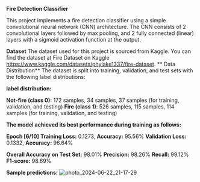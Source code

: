 **Fire Detection Classifier**

This project implements a fire detection classifier using a simple convolutional neural network (CNN) architecture. The CNN consists of 2 convolutional layers followed by max pooling, and 2 fully connected (linear) layers with a sigmoid activation function at the output.

**Dataset**
The dataset used for this project is sourced from Kaggle. You can find the dataset at Fire Dataset on Kaggle https://www.kaggle.com/datasets/phylake1337/fire-dataset.
**
Data Distribution**
The dataset is split into training, validation, and test sets with the following label distributions:

**label distribution:**

**Not-fire (class 0):** 172 samples, 34 samples, 37 samples (for training, validation, and testing)
**Fire (class 1)**: 526 samples, 115 samples, 114 samples (for training, validation, and testing)


**The model achieved its best performance during training as follows:**

**Epoch [6/10]**
**Training Loss:** 0.1273, **Accuracy:** 95.56%
**Validation Loss:** 0.1332, **Accuracy:** 96.64%

**Overall Accuracy on Test Set:** 98.01%
**Precision:** 98.26%
**Recall:** 99.12%
**F1-score:** 98.69%

**Sample predictions:**
![photo_2024-06-22_21-17-29](https://github.com/MirasBaisbay/FireDetection/assets/107981665/e6a5304e-c4f1-4b32-9842-b00da868a57b)

